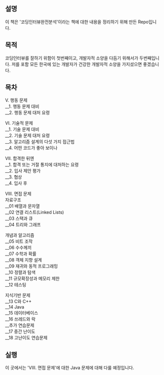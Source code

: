 ## 설명

이 책은 '코딩인터뷰완전분석'이라는 책에 대한 내용을 정리하기 위해 만든 Repo입니다.

## 목적

코딩인터뷰를 잘하기 위함이 첫번째이고, 개발자적 소양을 다듬기 위해서가 두번째입니다. 저를 포함 모든 한국에 있는 개발자가 건강한 개발자적 소양을 가지셨으면 좋겠습니다.

## 목차

V. 행동 문제  
__1. 행동 문제 대비  
__2. 행동 문제 대처 요령  

VI. 기술적 문제  
__1. 기술 문제 대비  
__2. 기술 문제 대처 요령  
__3. 알고리즘 설계의 다섯 가지 접근법  
__4. 어떤 코드가 좋아 보이나  

VII. 합격한 뒤엔  
__1. 합격 또는 거절 통지에 대처하는 요령  
__2. 입사 제안 평가  
__3. 협상  
__4. 입사 후  

VIII. 면접 문제  
자료구조  
__01 배열과 문자열  
__02 연결 리스트(Linked Lists)  
__03 스택과 큐  
__04 트리와 그래프  

개념과 알고리즘  
__05 비트 조작  
__06 수수께끼  
__07 수학과 확률  
__08 객체 지향 설계  
__09 재귀와 동적 프로그래밍  
__10 정렬과 탐색  
__11 규모확장성과 메모리 제한  
__12 테스팅  

지식기반 문제  
__13 C와 C++  
__14 Java  
__15 데이터베이스  
__16 쓰레드와 락  
__추가 연습문제  
__17 중간 난이도  
__18 고난이도 연습문제  

## 실행
이 곳에서는 'VIII. 면접 문제'에 대한 Java 문제에 대해 다룰 예정입니다.
